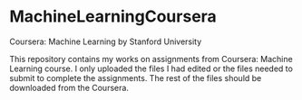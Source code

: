 # MachineLearningCoursera
Coursera: Machine Learning by Stanford University

This repository contains my works on assignments from Coursera: Machine Learning course. I only uploaded the files I had edited or the files needed to submit to complete the assignments.
The rest of the files should be downloaded from the Coursera.

